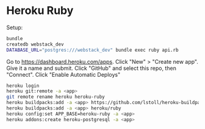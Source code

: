 # Heroku Ruby

Setup:

```bash
bundle
createdb webstack_dev
DATABASE_URL="postgres:///webstack_dev" bundle exec ruby api.rb
```

Go to <https://dashboard.heroku.com/apps>.
Click "New" > "Create new app".
Give it a name and submit.
Click "GitHub" and select this repo, then "Connect".
Click "Enable Automatic Deploys"

```bash
heroku login
heroku git:remote -a <app>
git remote rename heroku heroku-ruby
heroku buildpacks:add -a <app> https://github.com/lstoll/heroku-buildpack-monorepo
heroku buildpacks:add -a <app> heroku/ruby
heroku config:set APP_BASE=heroku-ruby -a <app>
heroku addons:create heroku-postgresql -a <app>
```
